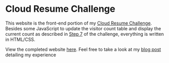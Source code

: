 # Cloud Resume Challenge

This website is the front-end portion of my [Cloud Resume Challenge](https://cloudresumechallenge.dev/). Besides some JavaScript to update the visitor count table and display the current count as described in [Step 7](https://cloudresumechallenge.dev/instructions/#7-javascript) of the challenge, everything is written in HTML/CSS.

View the completed website [here](https://www.jviloria.com/). Feel free to take a look at my [blog post](https://dev.to/jviloria96744/cloud-resume-challenge-my-experience-my-new-addiction-to-green-check-marks-5h7o) detailing my experience
